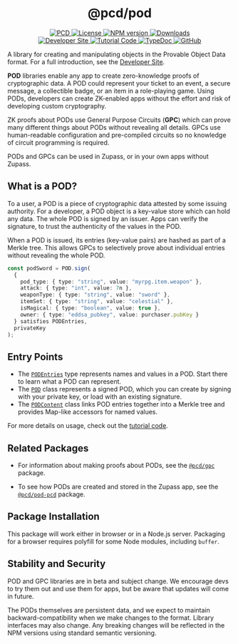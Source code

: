 <p align="center">
    <h1 align="center">
        @pcd/pod
    </h1>
</p>

<p align="center">
    <a href="https://github.com/proofcarryingdata">
        <img alt="PCD" src="https://img.shields.io/badge/project-PCD-blue.svg?style=flat-square">
    </a>
    <a href="https://github.com/proofcarryingdata/zupass/blob/main/packages/lib/pod/LICENSE">
        <img alt="License" src="https://img.shields.io/badge/license-GPL--3.0-green.svg?style=flat-square">
    </a>
    <a href="https://www.npmjs.com/package/@pcd/pod">
        <img alt="NPM version" src="https://img.shields.io/npm/v/@pcd/pod-pcd?style=flat-square" />
    </a>
    <a href="https://npmjs.org/package/@pcd/pod">
        <img alt="Downloads" src="https://img.shields.io/npm/dm/@pcd/pod.svg?style=flat-square" />
    </a>
<br>
    <a href="https://zupass.org/pod">
        <img alt="Developer Site" src="https://img.shields.io/badge/Developer_Site-green.svg?style=flat-square">
    </a>
    <a href="https://github.com/proofcarryingdata/zupass/blob/main/examples/pod-gpc-example/src/podExample.ts#L57">
        <img alt="Tutorial Code" src="https://img.shields.io/badge/Tutorial_Code-blue.svg?style=flat-square">
    </a>
    <a href="https://docs.pcd.team/modules/_pcd_pod.html">
        <img alt="TypeDoc" src="https://img.shields.io/badge/TypeDoc-purple.svg?style=flat-square">
    </a>
    <a href="https://github.com/proofcarryingdata/zupass/tree/main/packages/lib/pod">
        <img alt="GitHub" src="https://img.shields.io/badge/GitHub-grey.svg?style=flat-square">
    </a>
</p>

A library for creating and manipulating objects in the Provable Object Data
format. For a full introduction, see the
[Developer Site](https://zupass.org/pod).

**POD** libraries enable any app to create zero-knowledge proofs of cryptographic data. A POD could represent your ticket to an event, a secure
message, a collectible badge, or an item in a role-playing game. Using PODs,
developers can create ZK-enabled apps without the effort and risk of developing
custom cryptography.

ZK proofs about PODs use General Purpose Circuits (**GPC**) which can prove many
different things about PODs without revealing all details. GPCs use
human-readable configuration and pre-compiled circuits so no knowledge of
circuit programming is required.

PODs and GPCs can be used in Zupass, or in your own apps without Zupass.

## What is a POD?

To a user, a POD is a piece of cryptographic data attested by some issuing
authority. For a developer, a POD object is a key-value store which can hold
any data. The whole POD is signed by an issuer. Apps can verify the signature,
to trust the authenticity of the values in the POD.

When a POD is issued, its entries (key-value pairs) are hashed as part of a
Merkle tree. This allows GPCs to selectively prove about individual entries
without revealing the whole POD.

```TypeScript
const podSword = POD.sign(
  {
    pod_type: { type: "string", value: "myrpg.item.weapon" },
    attack: { type: "int", value: 7n },
    weaponType: { type: "string", value: "sword" },
    itemSet: { type: "string", value: "celestial" },
    isMagical: { type: "boolean", value: true },
    owner: { type: "eddsa_pubkey", value: purchaser.pubKey }
  } satisfies PODEntries,
  privateKey
);
```

## Entry Points

- The [`PODEntries`](https://docs.pcd.team/types/_pcd_pod.PODEntries.html)
  type represents names and values in a POD. Start there to learn what
  a POD can represent.
- The [`POD`](https://docs.pcd.team/classes/_pcd_pod.POD.html) class represents
  a signed POD, which you can create by signing with your private key, or load
  with an existing signature.
- The [`PODContent`](https://docs.pcd.team/classes/_pcd_pod.PODContent.html)
  class links POD entries together into a Merkle tree and provides Map-like
  accessors for named values.

For more details on usage, check out the
[tutorial code](https://github.com/proofcarryingdata/zupass/blob/main/examples/pod-gpc-example/src/podExample.ts#L57).

## Related Packages

- For information about making proofs about PODs, see the
  [`@pcd/gpc`](https://github.com/proofcarryingdata/zupass/tree/main/packages/lib/gpc)
  package.

- To see how PODs are created and stored in the Zupass app, see the
  [`@pcd/pod-pcd`](https://github.com/proofcarryingdata/zupass/tree/main/packages/pcd/pod-pcd)
  package.

## Package Installation

This package will work either in browser or in a Node.js server. Packaging for
a browser requires polyfill for some Node modules, including `buffer`.

## Stability and Security

POD and GPC libraries are in beta and subject change. We encourage devs to try them out and use them for apps, but be aware that updates will come in future.

The PODs themselves are persistent data, and we expect to maintain
backward-compatibility when we make changes to the format. Library interfaces
may also change. Any breaking changes will be reflected in the NPM versions
using standard semantic versioning.
